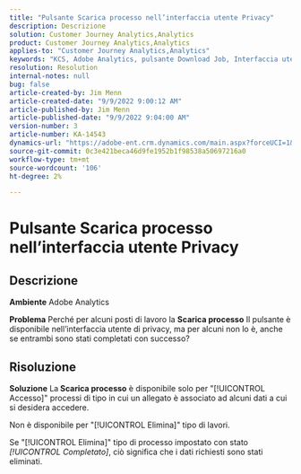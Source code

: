 ```yaml
---
title: "Pulsante Scarica processo nell’interfaccia utente Privacy"
description: Descrizione
solution: Customer Journey Analytics,Analytics
product: Customer Journey Analytics,Analytics
applies-to: "Customer Journey Analytics,Analytics"
keywords: "KCS, Adobe Analytics, pulsante Download Job, Interfaccia utente privacy"
resolution: Resolution
internal-notes: null
bug: false
article-created-by: Jim Menn
article-created-date: "9/9/2022 9:00:12 AM"
article-published-by: Jim Menn
article-published-date: "9/9/2022 9:04:00 AM"
version-number: 3
article-number: KA-14543
dynamics-url: "https://adobe-ent.crm.dynamics.com/main.aspx?forceUCI=1&pagetype=entityrecord&etn=knowledgearticle&id=df343ccf-1d30-ed11-9db1-0022480866ad"
source-git-commit: 0c3e421beca46d9fe1952b1f98538a50697216a0
workflow-type: tm+mt
source-wordcount: '106'
ht-degree: 2%

---
```


# Pulsante Scarica processo nell’interfaccia utente Privacy

## Descrizione


<b>Ambiente</b>
Adobe Analytics

<b>Problema</b>
Perché per alcuni posti di lavoro la <b>Scarica processo</b> Il pulsante è disponibile nell’interfaccia utente di privacy, ma per alcuni non lo è, anche se entrambi sono stati completati con successo?


## Risoluzione


<b>Soluzione</b>
La<b> Scarica processo</b> è disponibile solo per &quot;[!UICONTROL Accesso]&quot; processi di tipo in cui un allegato è associato ad alcuni dati a cui si desidera accedere.

Non è disponibile per &quot;[!UICONTROL Elimina]&quot; tipo di lavori.

Se &quot;[!UICONTROL Elimina]&quot; tipo di processo impostato con stato *[!UICONTROL Completato]*, ciò significa che i dati richiesti sono stati eliminati.
